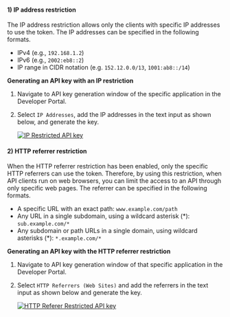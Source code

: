
#### 1) IP address restriction

The IP address restriction allows only the clients with specific IP addresses to use the token. The IP addresses can be specified
in the following formats.

- IPv4 (e.g., `192.168.1.2`)
- IPv6 (e.g., `2002:eb8::2`)
- IP range in CIDR notation (e.g. `152.12.0.0/13`, `1001:ab8::/14`)

**Generating an API key with an IP restriction**

1. Navigate to API key generation window of the specific application in the Developer Portal.

2. Select `IP Addresses`, add the IP addresses in the text input as shown below, and generate the key.

   [![IP Restricted API key](https://apim.docs.wso2.com/en/4.1.0/assets/img/learn/ip-api-key.png)](https://apim.docs.wso2.com/en/4.1.0/assets/img/learn/ip-api-key.png)

#### 2) HTTP referrer restriction

When the HTTP referrer restriction has been enabled, only the specific HTTP referrers can use the token. Therefore, by using this restriction, when API clients run on web browsers, you can limit the access to an API through only specific web pages. The referrer can be specified in the following formats.

- A specific URL with an exact path: `www.example.com/path`
- Any URL in a single subdomain, using a wildcard asterisk (*): `sub.example.com/*`
- Any subdomain or path URLs in a single domain, using wildcard asterisks (\*): `*.example.com/*`

**Generating an API key with the HTTP referrer restriction**

1. Navigate to API key generation window of that specific application in the Developer Portal.

2. Select `HTTP Referrers (Web Sites)` and add the referrers in the text input as shown below and generate the key.

   [![HTTP Referer Restricted API key](https://apim.docs.wso2.com/en/4.1.0/assets/img/learn/http-referer-api-key.png)](https://apim.docs.wso2.com/en/4.1.0/assets/img/learn/http-referer-api-key.png)
